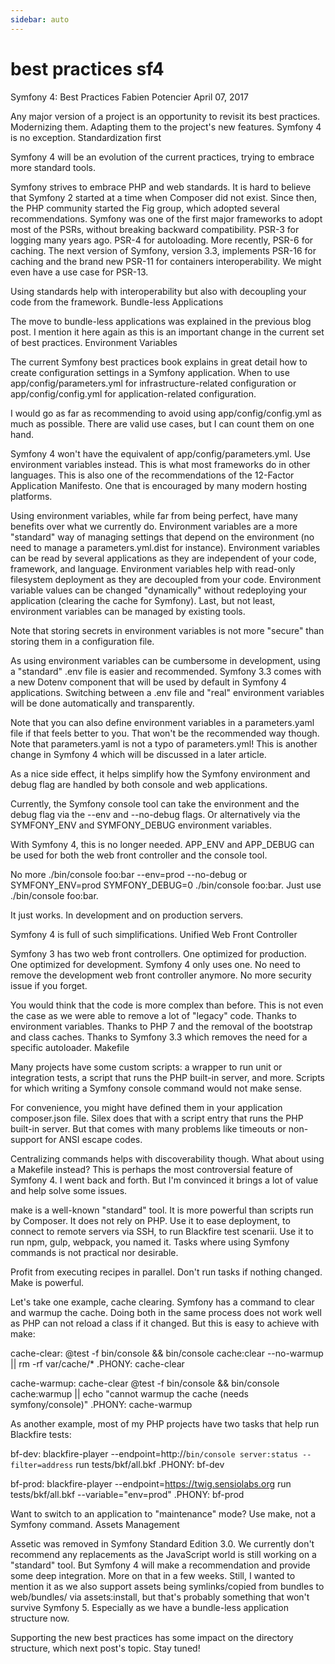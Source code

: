```yaml
---
sidebar: auto
---
```

# best practices sf4


   
Symfony 4: Best Practices 
Fabien Potencier
April 07, 2017

Any major version of a project is an opportunity to revisit its best practices. Modernizing them. Adapting them to the project's new features. Symfony 4 is no exception.
Standardization first

Symfony 4 will be an evolution of the current practices, trying to embrace more standard tools.

Symfony strives to embrace PHP and web standards. It is hard to believe that Symfony 2 started at a time when Composer did not exist. Since then, the PHP community started the Fig group, which adopted several recommendations. Symfony was one of the first major frameworks to adopt most of the PSRs, without breaking backward compatibility. PSR-3 for logging many years ago. PSR-4 for autoloading. More recently, PSR-6 for caching. The next version of Symfony, version 3.3, implements PSR-16 for caching and the brand new PSR-11 for containers interoperability. We might even have a use case for PSR-13.

Using standards help with interoperability but also with decoupling your code from the framework.
Bundle-less Applications

The move to bundle-less applications was explained in the previous blog post. I mention it here again as this is an important change in the current set of best practices.
Environment Variables

The current Symfony best practices book explains in great detail how to create configuration settings in a Symfony application. When to use app/config/parameters.yml for infrastructure-related configuration or app/config/config.yml for application-related configuration.

I would go as far as recommending to avoid using app/config/config.yml as much as possible. There are valid use cases, but I can count them on one hand.

Symfony 4 won't have the equivalent of app/config/parameters.yml. Use environment variables instead. This is what most frameworks do in other languages. This is also one of the recommendations of the 12-Factor Application Manifesto. One that is encouraged by many modern hosting platforms.

Using environment variables, while far from being perfect, have many benefits over what we currently do. Environment variables are a more "standard" way of managing settings that depend on the environment (no need to manage a parameters.yml.dist for instance). Environment variables can be read by several applications as they are independent of your code, framework, and language. Environment variables help with read-only filesystem deployment as they are decoupled from your code. Environment variable values can be changed "dynamically" without redeploying your application (clearing the cache for Symfony). Last, but not least, environment variables can be managed by existing tools.

Note that storing secrets in environment variables is not more "secure" than storing them in a configuration file.

As using environment variables can be cumbersome in development, using a "standard" .env file is easier and recommended. Symfony 3.3 comes with a new Dotenv component that will be used by default in Symfony 4 applications. Switching between a .env file and "real" environment variables will be done automatically and transparently.

Note that you can also define environment variables in a parameters.yaml file if that feels better to you. That won't be the recommended way though. Note that parameters.yaml is not a typo of parameters.yml! This is another change in Symfony 4 which will be discussed in a later article.

As a nice side effect, it helps simplify how the Symfony environment and debug flag are handled by both console and web applications.

Currently, the Symfony console tool can take the environment and the debug flag via the --env and --no-debug flags. Or alternatively via the SYMFONY_ENV and SYMFONY_DEBUG environment variables.

With Symfony 4, this is no longer needed. APP_ENV and APP_DEBUG can be used for both the web front controller and the console tool.

No more ./bin/console foo:bar --env=prod --no-debug or SYMFONY_ENV=prod SYMFONY_DEBUG=0 ./bin/console foo:bar. Just use ./bin/console foo:bar.

It just works. In development and on production servers.

Symfony 4 is full of such simplifications.
Unified Web Front Controller

Symfony 3 has two web front controllers. One optimized for production. One optimized for development. Symfony 4 only uses one. No need to remove the development web front controller anymore. No more security issue if you forget.

You would think that the code is more complex than before. This is not even the case as we were able to remove a lot of "legacy" code. Thanks to environment variables. Thanks to PHP 7 and the removal of the bootstrap and class caches. Thanks to Symfony 3.3 which removes the need for a specific autoloader.
Makefile

Many projects have some custom scripts: a wrapper to run unit or integration tests, a script that runs the PHP built-in server, and more. Scripts for which writing a Symfony console command would not make sense.

For convenience, you might have defined them in your application composer.json file. Silex does that with a script entry that runs the PHP built-in server. But that comes with many problems like timeouts or non-support for ANSI escape codes.

Centralizing commands helps with discoverability though. What about using a Makefile instead? This is perhaps the most controversial feature of Symfony 4. I went back and forth. But I'm convinced it brings a lot of value and help solve some issues.

make is a well-known "standard" tool. It is more powerful than scripts run by Composer. It does not rely on PHP. Use it to ease deployment, to connect to remote servers via SSH, to run Blackfire test scenarii. Use it to run npm, gulp, webpack, you named it. Tasks where using Symfony commands is not practical nor desirable.

Profit from executing recipes in parallel. Don't run tasks if nothing changed. Make is powerful.

Let's take one example, cache clearing. Symfony has a command to clear and warmup the cache. Doing both in the same process does not work well as PHP can not reload a class if it changed. But this is easy to achieve with make:

cache-clear:
    @test -f bin/console && bin/console cache:clear --no-warmup || rm -rf var/cache/*
.PHONY: cache-clear

cache-warmup: cache-clear
    @test -f bin/console && bin/console cache:warmup || echo "cannot warmup the cache (needs symfony/console)"
.PHONY: cache-warmup

As another example, most of my PHP projects have two tasks that help run Blackfire tests:

bf-dev:
    blackfire-player --endpoint=http://`bin/console server:status --filter=address` run tests/bkf/all.bkf
.PHONY: bf-dev

bf-prod:
    blackfire-player --endpoint=https://twig.sensiolabs.org run tests/bkf/all.bkf --variable="env=prod"
.PHONY: bf-prod

Want to switch to an application to "maintenance" mode? Use make, not a Symfony command.
Assets Management

Assetic was removed in Symfony Standard Edition 3.0. We currently don't recommend any replacements as the JavaScript world is still working on a "standard" tool. But Symfony 4 will make a recommendation and provide some deep integration. More on that in a few weeks. Still, I wanted to mention it as we also support assets being symlinks/copied from bundles to web/bundles/ via assets:install, but that's probably something that won't survive Symfony 5. Especially as we have a bundle-less application structure now.

Supporting the new best practices has some impact on the directory structure, which next post's topic. Stay tuned!
